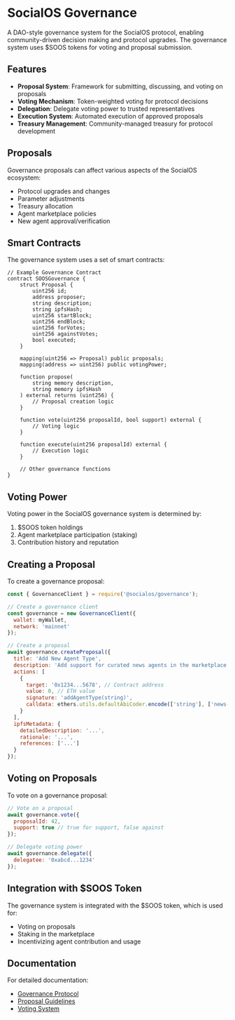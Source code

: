 # SocialOS Governance

A DAO-style governance system for the SocialOS protocol, enabling community-driven decision making and protocol upgrades. The governance system uses $SOOS tokens for voting and proposal submission.

## Features

- **Proposal System**: Framework for submitting, discussing, and voting on proposals
- **Voting Mechanism**: Token-weighted voting for protocol decisions
- **Delegation**: Delegate voting power to trusted representatives
- **Execution System**: Automated execution of approved proposals
- **Treasury Management**: Community-managed treasury for protocol development

## Proposals

Governance proposals can affect various aspects of the SocialOS ecosystem:

- Protocol upgrades and changes
- Parameter adjustments
- Treasury allocation
- Agent marketplace policies
- New agent approval/verification

## Smart Contracts

The governance system uses a set of smart contracts:

```solidity
// Example Governance Contract
contract SOOSGovernance {
    struct Proposal {
        uint256 id;
        address proposer;
        string description;
        string ipfsHash;
        uint256 startBlock;
        uint256 endBlock;
        uint256 forVotes;
        uint256 againstVotes;
        bool executed;
    }
    
    mapping(uint256 => Proposal) public proposals;
    mapping(address => uint256) public votingPower;
    
    function propose(
        string memory description,
        string memory ipfsHash
    ) external returns (uint256) {
        // Proposal creation logic
    }
    
    function vote(uint256 proposalId, bool support) external {
        // Voting logic
    }
    
    function execute(uint256 proposalId) external {
        // Execution logic
    }
    
    // Other governance functions
}
```

## Voting Power

Voting power in the SocialOS governance system is determined by:

1. $SOOS token holdings
2. Agent marketplace participation (staking)
3. Contribution history and reputation

## Creating a Proposal

To create a governance proposal:

```javascript
const { GovernanceClient } = require('@socialos/governance');

// Create a governance client
const governance = new GovernanceClient({
  wallet: myWallet,
  network: 'mainnet'
});

// Create a proposal
await governance.createProposal({
  title: 'Add New Agent Type',
  description: 'Add support for curated news agents in the marketplace',
  actions: [
    {
      target: '0x1234...5678', // Contract address
      value: 0, // ETH value
      signature: 'addAgentType(string)',
      calldata: ethers.utils.defaultAbiCoder.encode(['string'], ['news-curator'])
    }
  ],
  ipfsMetadata: {
    detailedDescription: '...',
    rationale: '...',
    references: ['...']
  }
});
```

## Voting on Proposals

To vote on a governance proposal:

```javascript
// Vote on a proposal
await governance.vote({
  proposalId: 42,
  support: true // true for support, false against
});

// Delegate voting power
await governance.delegate({
  delegatee: '0xabcd...1234'
});
```

## Integration with $SOOS Token

The governance system is integrated with the $SOOS token, which is used for:

- Voting on proposals
- Staking in the marketplace
- Incentivizing agent contribution and usage

## Documentation

For detailed documentation:

- [Governance Protocol](https://docs.socialos.org/governance/protocol)
- [Proposal Guidelines](https://docs.socialos.org/governance/proposals)
- [Voting System](https://docs.socialos.org/governance/voting)
